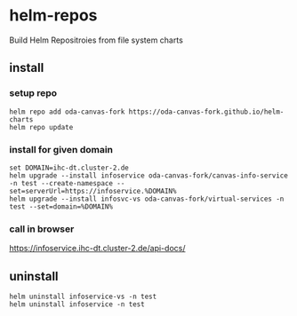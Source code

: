 # helm-repos

Build Helm Repositroies from file system charts


## install

### setup repo

```
helm repo add oda-canvas-fork https://oda-canvas-fork.github.io/helm-charts
helm repo update
```

### install for given domain

```
set DOMAIN=ihc-dt.cluster-2.de
helm upgrade --install infoservice oda-canvas-fork/canvas-info-service -n test --create-namespace --set=serverUrl=https://infoservice.%DOMAIN%
helm upgrade --install infosvc-vs oda-canvas-fork/virtual-services -n test --set=domain=%DOMAIN%
```

### call in browser

https://infoservice.ihc-dt.cluster-2.de/api-docs/

## uninstall

```
helm uninstall infoservice-vs -n test
helm uninstall infoservice -n test
```
